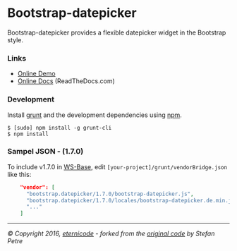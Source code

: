 # Bootstrap-datepicker

Bootstrap-datepicker provides a flexible datepicker widget in the Bootstrap style.

### Links
* [Online Demo](https://eternicode.github.io/bootstrap-datepicker/)
* [Online Docs](https://bootstrap-datepicker.readthedocs.org/en/stable/) (ReadTheDocs.com)


### Development
Install [grunt](http://gruntjs.com/) and the development dependencies using [npm](https://www.npmjs.com/).

    $ [sudo] npm install -g grunt-cli
    $ npm install


### Sampel JSON - (1.7.0)
To include v1.7.0 in [WS-Base](https://github.com/SirAnselot/WS-Base/), edit 
`[your-project]/grunt/vendorBridge.json` like this:
```json 
    "vendor": [
      "bootstrap.datepicker/1.7.0/bootstrap-datepicker.js",
      "bootstrap.datepicker/1.7.0/locales/bootstrap-datepicker.de.min.js",
      "..."
    ]
```


---
*© Copyright 2016, [eternicode](https://github.com/eternicode) - forked from the [original code](http://www.eyecon.ro/bootstrap-datepicker/) by Stefan Petre*

